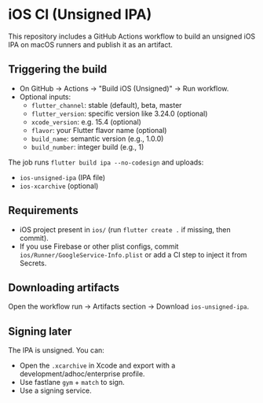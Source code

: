 # iOS CI (Unsigned IPA)

This repository includes a GitHub Actions workflow to build an unsigned iOS IPA on macOS runners and publish it as an artifact.

## Triggering the build

- On GitHub → Actions → "Build iOS (Unsigned)" → Run workflow.
- Optional inputs:
  - `flutter_channel`: stable (default), beta, master
  - `flutter_version`: specific version like 3.24.0 (optional)
  - `xcode_version`: e.g. 15.4 (optional)
  - `flavor`: your Flutter flavor name (optional)
  - `build_name`: semantic version (e.g., 1.0.0)
  - `build_number`: integer build (e.g., 1)

The job runs `flutter build ipa --no-codesign` and uploads:
- `ios-unsigned-ipa` (IPA file)
- `ios-xcarchive` (optional)

## Requirements

- iOS project present in `ios/` (run `flutter create .` if missing, then commit).
- If you use Firebase or other plist configs, commit `ios/Runner/GoogleService-Info.plist` or add a CI step to inject it from Secrets.

## Downloading artifacts

Open the workflow run → Artifacts section → Download `ios-unsigned-ipa`.

## Signing later

The IPA is unsigned. You can:
- Open the `.xcarchive` in Xcode and export with a development/adhoc/enterprise profile.
- Use fastlane `gym` + `match` to sign.
- Use a signing service.
